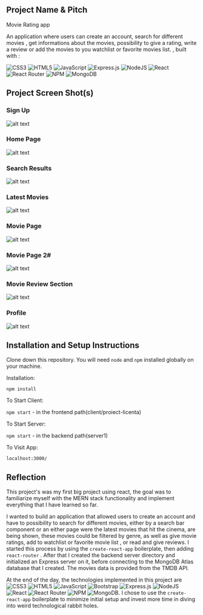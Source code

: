## Project Name & Pitch

Movie Rating app 

An application where users can create an account, search for different movies , get informations about the movies, possibility to give a rating, write a review or add the movies to you watchlist or favorite movies list.
 , built with :

![CSS3](https://img.shields.io/badge/css3-%231572B6.svg?style=for-the-badge&logo=css3&logoColor=white) ![HTML5](https://img.shields.io/badge/html5-%23E34F26.svg?style=for-the-badge&logo=html5&logoColor=white) ![JavaScript](https://img.shields.io/badge/javascript-%23323330.svg?style=for-the-badge&logo=javascript&logoColor=%23F7DF1E)  ![Express.js](https://img.shields.io/badge/express.js-%23404d59.svg?style=for-the-badge&logo=express&logoColor=%2361DAFB) ![NodeJS](https://img.shields.io/badge/node.js-6DA55F?style=for-the-badge&logo=node.js&logoColor=white) ![React](https://img.shields.io/badge/react-%2320232a.svg?style=for-the-badge&logo=react&logoColor=%2361DAFB) ![React Router](https://img.shields.io/badge/React_Router-CA4245?style=for-the-badge&logo=react-router&logoColor=white) ![NPM](https://img.shields.io/badge/NPM-%23000000.svg?style=for-the-badge&logo=npm&logoColor=white) ![MongoDB](https://img.shields.io/badge/MongoDB-%234ea94b.svg?style=for-the-badge&logo=mongodb&logoColor=white)

## Project Screen Shot(s)

### Sign Up
![alt text](https://i.ibb.co/JzxYXzx/Screenshot-3.png)

### Home Page
![alt text](https://i.ibb.co/4WvYkjY/Screenshot-1.png)

### Search Results
![alt text](https://i.ibb.co/ZGMjP0P/Screenshot-2.png)

###  Latest Movies 
![alt text](https://i.ibb.co/7nN23QR/Screenshot-4.png)

### Movie Page
![alt text](https://i.ibb.co/F5HMZgQ/Screenshot-5.png)

### Movie Page 2#
![alt text](https://i.ibb.co/59mTkFY/Screenshot-6.png)

### Movie Review Section
![alt text](https://i.ibb.co/642R8KL/Screenshot-7.png)

### Profile
![alt text](https://i.ibb.co/sgqwWXK/Screenshot-8.png)



## Installation and Setup Instructions

Clone down this repository. You will need `node` and `npm` installed globally on your machine.  

Installation:

`npm install`  

To Start Client:

`npm start` - in the frontend path(client/proiect-licenta)

To Start Server:

`npm start` - in the backend path(server1)

To Visit App:

`localhost:3000/`  

## Reflection
 

This project's was my first big project using react, the goal was to familiarize myself with the MERN stack functionality and implement everything that I have learned so far.  

 I wanted to build an application that allowed users to create an account and have to possibility to search for different movies, either by a search bar component or an either page were the latest movies that hit the cinema, are being shown, these movies could be filtered by genre, as well as give movie ratings, add to watchlist or favorite movie list , or read and give reviews. I started this process by using the `create-react-app` boilerplate, then adding `react-router` . After that I created the backend server directory and initialized an Express server on it, before connecting to the MongoDB Atlas database that I created. The movies data is provided from the TMDB API.   

At the end of the day, the technologies implemented in this project are ![CSS3](https://img.shields.io/badge/css3-%231572B6.svg?style=for-the-badge&logo=css3&logoColor=white) ![HTML5](https://img.shields.io/badge/html5-%23E34F26.svg?style=for-the-badge&logo=html5&logoColor=white) ![JavaScript](https://img.shields.io/badge/javascript-%23323330.svg?style=for-the-badge&logo=javascript&logoColor=%23F7DF1E) ![Bootstrap](https://img.shields.io/badge/bootstrap-%23563D7C.svg?style=for-the-badge&logo=bootstrap&logoColor=white) ![Express.js](https://img.shields.io/badge/express.js-%23404d59.svg?style=for-the-badge&logo=express&logoColor=%2361DAFB) ![NodeJS](https://img.shields.io/badge/node.js-6DA55F?style=for-the-badge&logo=node.js&logoColor=white) ![React](https://img.shields.io/badge/react-%2320232a.svg?style=for-the-badge&logo=react&logoColor=%2361DAFB) ![React Router](https://img.shields.io/badge/React_Router-CA4245?style=for-the-badge&logo=react-router&logoColor=white) ![NPM](https://img.shields.io/badge/NPM-%23000000.svg?style=for-the-badge&logo=npm&logoColor=white) ![MongoDB](https://img.shields.io/badge/MongoDB-%234ea94b.svg?style=for-the-badge&logo=mongodb&logoColor=white). I chose to use the `create-react-app` boilerplate to minimize initial setup and invest more time in diving into weird technological rabbit holes.